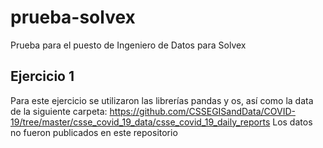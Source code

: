 # prueba-solvex
Prueba para el puesto de Ingeniero de Datos para Solvex


## Ejercicio 1
Para este ejercicio se utilizaron las librerías pandas y os, así como la data de la siguiente carpeta: https://github.com/CSSEGISandData/COVID-19/tree/master/csse_covid_19_data/csse_covid_19_daily_reports
Los datos no fueron publicados en este repositorio